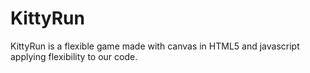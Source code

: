 # KittyRun
KittyRun is a flexible game made with canvas in HTML5 and javascript applying flexibility to our code.

